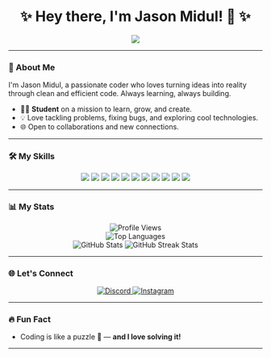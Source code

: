 <h1 align="center">✨ Hey there, I'm Jason Midul! 👋 ✨</h1>
<p align="center">
    <img src="https://readme-typing-svg.herokuapp.com?font=Fira+Code&size=22&duration=4000&pause=1000&color=8A2BE2&center=true&vCenter=true&width=440&lines=Student+%7C+Learner+%7C+Explorer;Loving+the+journey+of+coding+%F0%9F%92%BB;Always+building+something+new+%F0%9F%94%A7">
</p>

---

### 🌟 About Me
<p>I'm Jason Midul, a passionate coder who loves turning ideas into reality through clean and efficient code. Always learning, always building.</p>

- 👨‍🎓 **Student** on a mission to learn, grow, and create.
- 💡 Love tackling problems, fixing bugs, and exploring cool technologies.
- 🌐 Open to collaborations and new connections.

---

### 🛠 My Skills

<p align="center">
    <img src="https://img.shields.io/badge/Code-JavaScript-F7DF1E?style=for-the-badge&logo=javascript&logoColor=black"/>
    <img src="https://img.shields.io/badge/Code-TypeScript-3178C6?style=for-the-badge&logo=typescript&logoColor=white"/>
    <img src="https://img.shields.io/badge/Database-MongoDB-47A248?style=for-the-badge&logo=mongodb&logoColor=white"/>
    <img src="https://img.shields.io/badge/Markup-HTML5-E34F26?style=for-the-badge&logo=html5&logoColor=white"/>
    <img src="https://img.shields.io/badge/Backend-Node.js-339933?style=for-the-badge&logo=nodedotjs&logoColor=white"/>
    <img src="https://img.shields.io/badge/Version%20Control-Git-F05032?style=for-the-badge&logo=git&logoColor=white"/>
    <img src="https://img.shields.io/badge/Containerization-Docker-2496ED?style=for-the-badge&logo=docker&logoColor=white"/>
    <img src="https://img.shields.io/badge/Framework-React-61DAFB?style=for-the-badge&logo=react&logoColor=black"/>
    <img src="https://img.shields.io/badge/Framework-Next.js-000000?style=for-the-badge&logo=nextdotjs&logoColor=white"/>
    <img src="https://img.shields.io/badge/Library-Discord.js-5865F2?style=for-the-badge&logo=discord&logoColor=white"/>
    <img src="https://img.shields.io/badge/AI-OpenAI-412991?style=for-the-badge&logo=openai&logoColor=white"/>
</p>

---

### 📊 My Stats

<p align="center">
    <img src="https://komarev.com/ghpvc/?username=jasonmidul&color=blueviolet&style=flat-square" alt="Profile Views"/>
    <br>
    <img src="https://github-readme-stats.vercel.app/api/top-langs/?username=jasonmidul&layout=compact&theme=gruvbox&langs_count=8" alt="Top Languages"/>
    <br>
    <img src="https://github-readme-stats.vercel.app/api?username=jasonmidul&show_icons=true&theme=gruvbox&hide_border=true" alt="GitHub Stats"/>
    <img src="https://github-readme-streak-stats.herokuapp.com/?user=jasonmidul&theme=gruvbox&hide_border=true" alt="GitHub Streak Stats"/>
</p>

---

### 🌐 Let's Connect

<p align="center">
    <a href="https://discord.com/users/948807824446742568/" target="_blank">
        <img src="https://img.shields.io/badge/Discord-7289DA?style=for-the-badge&logo=discord&logoColor=white" alt="Discord"/>
    </a>
    <a href="https://www.instagram.com/jasonmidul/profilecard/?igsh=MXJ0YnhqODR5MWR4cQ==" target="_blank">
        <img src="https://img.shields.io/badge/Instagram-E4405F?style=for-the-badge&logo=instagram&logoColor=white" alt="Instagram"/>
    </a>
</p>

---

### 🔥 Fun Fact

- Coding is like a puzzle 🎯 — **and I love solving it!**

---

<!--
**jasonmidul/jasonmidul** is a ✨ _special_ ✨ repository because its `README.md` (this file) appears on your GitHub profile.
-->
